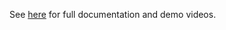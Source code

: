 See [here]([url](https://drive.google.com/drive/folders/1tr8CU5mNuni5OhN1EHd1f8yoDsjMmyAI?usp=drive_link)) for full documentation and demo videos. 
